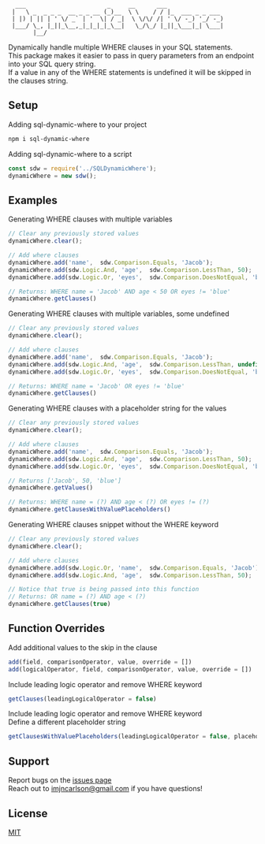 ```
  ___                       _     __      ___                
 |   \ _  _ _ _  __ _ _ __ (_)__  \ \    / / |_  ___ _ _ ___ 
 | |) | || | ' \/ _` | '  \| / _|  \ \/\/ /| ' \/ -_) '_/ -_)
 |___/ \_, |_||_\__,_|_|_|_|_\__|   \_/\_/ |_||_\___|_| \___|
       |__/                                                            
```

Dynamically handle multiple WHERE clauses in your SQL statements.  
This package makes it easier to pass in query parameters from an endpoint into your SQL query string.  
If a value in any of the WHERE statements is undefined it will be skipped in the clauses string.

## Setup
Adding sql-dynamic-where to your project
```bash
npm i sql-dynamic-where
```
Adding sql-dynamic-where to a script
```js
const sdw = require('../SQLDynamicWhere');
dynamicWhere = new sdw();
```
## Examples
Generating WHERE clauses with multiple variables
```js
// Clear any previously stored values
dynamicWhere.clear();

// Add where clauses
dynamicWhere.add('name',  sdw.Comparison.Equals, 'Jacob');
dynamicWhere.add(sdw.Logic.And, 'age',  sdw.Comparison.LessThan, 50);
dynamicWhere.add(sdw.Logic.Or, 'eyes',  sdw.Comparison.DoesNotEqual, 'blue');

// Returns: WHERE name = 'Jacob' AND age < 50 OR eyes != 'blue'
dynamicWhere.getClauses() 
```

Generating WHERE clauses with multiple variables, some undefined
```js
// Clear any previously stored values
dynamicWhere.clear();

// Add where clauses
dynamicWhere.add('name',  sdw.Comparison.Equals, 'Jacob');
dynamicWhere.add(sdw.Logic.And, 'age',  sdw.Comparison.LessThan, undefined);
dynamicWhere.add(sdw.Logic.Or, 'eyes',  sdw.Comparison.DoesNotEqual, 'blue');

// Returns: WHERE name = 'Jacob' OR eyes != 'blue'
dynamicWhere.getClauses() 
```

Generating WHERE clauses with a placeholder string for the values
```js
// Clear any previously stored values
dynamicWhere.clear();

// Add where clauses
dynamicWhere.add('name',  sdw.Comparison.Equals, 'Jacob');
dynamicWhere.add(sdw.Logic.And, 'age',  sdw.Comparison.LessThan, 50);
dynamicWhere.add(sdw.Logic.Or, 'eyes',  sdw.Comparison.DoesNotEqual, 'blue');

// Returns ['Jacob', 50, 'blue']
dynamicWhere.getValues()

// Returns: WHERE name = (?) AND age < (?) OR eyes != (?)
dynamicWhere.getClausesWithValuePlaceholders()
```

Generating WHERE clauses snippet without the WHERE keyword
```js
// Clear any previously stored values
dynamicWhere.clear();

// Add where clauses
dynamicWhere.add(sdw.Logic.Or, 'name',  sdw.Comparison.Equals, 'Jacob');
dynamicWhere.add(sdw.Logic.And, 'age',  sdw.Comparison.LessThan, 50);

// Notice that true is being passed into this function
// Returns: OR name = (?) AND age < (?)
dynamicWhere.getClauses(true)
```


## Function Overrides

Add additional values to the skip in the clause
```js
add(field, comparisonOperator, value, override = [])
add(logicalOperator, field, comparisonOperator, value, override = [])
```
Include leading logic operator and remove WHERE keyword
```js
getClauses(leadingLogicalOperator = false)
```
Include leading logic operator and remove WHERE keyword  
Define a different placeholder string
```js
getClausesWithValuePlaceholders(leadingLogicalOperator = false, placeholderString = '(?)')
```

## Support
Report bugs on the [issues page](https://github.com/imjncarlson/sql-dynamic-where/issues)  
Reach out to imjncarlson@gmail.com if you have questions!

## License

[MIT](https://choosealicense.com/licenses/mit/)